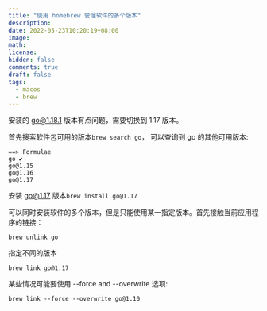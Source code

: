 ```yaml
---
title: "使用 homebrew 管理软件的多个版本"
description:
date: 2022-05-23T10:20:19+08:00
image:
math:
license:
hidden: false
comments: true
draft: false
tags:
  - macos
  - brew
---
```


安装的 go@1.18.1 版本有点问题，需要切换到 1.17 版本。

首先搜索软件包可用的版本`brew search go`， 可以查询到 go 的其他可用版本:

```shell
==> Formulae
go ✔
go@1.15
go@1.16
go@1.17
```

安装 go@1.17 版本`brew install go@1.17`

可以同时安装软件的多个版本，但是只能使用某一指定版本。首先接触当前应用程序的链接：

`brew unlink go`

指定不同的版本

`brew link go@1.17`

某些情况可能要使用 --force and --overwrite 选项:

`brew link --force --overwrite go@1.10`

[^1]: [Manage multiple versins of Go on MacOS with Homebrew](https://gist.github.com/BigOokie/d5817e88f01e0d452ed585a1590f5aeb)
